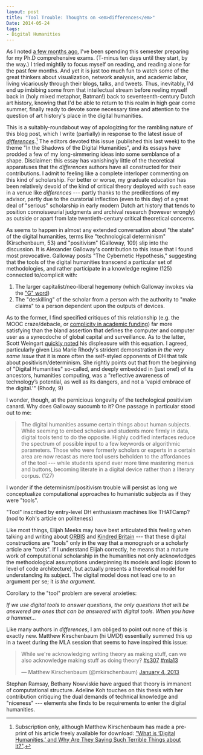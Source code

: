 ```yaml
---
layout: post
title: "Tool Trouble: Thoughts on <em>differences</em>"
Date: 2014-05-24
tags:
- Digital Humanities
---
```


As I noted [a few months ago][hiatus], I've been spending this semester preparing for my Ph.D comprehensive exams.
(T-minus ten days until they start, by the way.)
I tried mightily to focus myself on reading, and reading alone for the past few months.
And yet it is just too much fun to watch some of the great thinkers about visualization, network analysis, and academic labor, living vicariously through their blogs, talks, and tweets.
Thus, inevitably, I'd end up imbibing some from that intellectual stream before reeling myself back in (holy mixed metaphor, Batman!) back to seventeenth-century Dutch art history, knowing that I'd be able to return to this realm in high gear come summer, finally ready to devote some necessary time and attention to the question of art history's place in the digital humanities.

This is a suitably-roundabout way of apologizing for the rambling nature of this blog post, which I write (partially) in response to the latest issue of [*differences*][differences].[^1]
The editors devoted this issue (published this last week) to the theme "In the Shadows of the Digital Humanities", and its essays have prodded a few of my long-simmering ideas into some semblance of a shape.
Disclaimer: this essay has vanishingly little of the theoretical apparatuses that the *differences* authors have all constructed for their contributions.
I admit to feeling like a complete interloper commenting on this kind of scholarship.
For better or worse, my graduate education has been relatively devoid of the kind of critical theory deployed with such ease in a venue like *differences* --- partly thanks to the predilections of my advisor, partly due to the curatorial inflection (even to this day) of a great deal of "serious" scholarship in early modern Dutch art history that tends to position connoisseurial judgments and archival research (however wrongly) as outside or apart from late twentieth-century critical theoretical concerns.

[^1]: Subscription only, although Matthew Kirschenbaum has made a pre-print of his article freely available for download: ["What is ‘Digital Humanities,’ and Why Are They Saying Such Terrible Things about It?"](http://mkirschenbaum.wordpress.com/2014/04/24/new-essay-what-is-digital-humanities-and-why-are-they-saying-such-terrible-things-about-it/).

As seems to happen in almost any extended conversation about "the state" of the digital humanities, terms like "technological determinism" (Kirschenbaum, 53) and "positivism" (Galloway, 109) slip into the discussion.
It is Alexander Galloway's contribution to this issue that I found most provocative.
Galloway posits "The Cybernetic Hypothesis," suggesting that the tools of the digital humanities transcend a particular set of methodologies, and rather participate in a knowledge regime (125) connected to/complicit with:

1. The larger capitalist/neo-liberal hegemony (which Galloway invokes via the ["G" word](http://www.google.com))
2. The "deskilling" of the scholar from a person with the authority to "make claims" to a person dependent upon the outputs of devices.

As to the former, I find specified critiques of this relationship (e.g. the MOOC craze/debacle, or [complicity in academic funding][cecire]) far more satisfying than the bland assertion that defines the computer and computer user as a synecdoche of global capital and surveillance.
As to the latter, Scott Weingart [quickly noted][scottbot] his displeasure with this equation.
I agreed, particularly given Lisa Marie Rhody's strident demonstration *in the very same issue* that it is more often the self-styled opponents of DH that talk about positivism/determinism.
She rightly points out that from the beginning of "Digital Humanities" so-called, and deeply embedded in (just one!) of its ancestors, humanities computing, was a "reflective awareness of technology’s potential, as well as its dangers, and not a 'vapid embrace of the digital.'" (Rhody, 9)

[cecire]: https://twitter.com/ncecire/status/287283006287273985

I wonder, though, at the pernicious longevity of the techological positivism canard.
Why does Galloway succumb to it?
One passage in particular stood out to me:

> The digital humanities assume certain things about human subjects. While seeming to embed scholars and students more firmly in data, digital tools tend to do the opposite. Highly codified interfaces reduce the spectrum of possible input to a few keywords or algorithmic parameters. Those who were formerly scholars or experts in a certain area are now recast as mere tool users beholden to the affordances of the tool --- while students spend ever more time mastering menus and buttons, becoming literate in a digital device rather than a literary corpus. (127)


I wonder if the determinism/positivism trouble will persist as long we conceptualize computational approaches to humanistic subjects as if they were "tools".


"Tool" inscribed by entry-level DH enthusiasm machines like THATCamp? (nod to Koh's article on politeness)

Like most things, Elijah Meeks may have best articulated this feeling when talking and writing about [ORBIS] and [Kindred Britain] --- that these digital constructions are "tools" only in the way that a monograph or a scholarly article are "tools".
If I understand Elijah correctly, he means that a mature work of computational scholarship in the humanities not only acknowledges the methodological assumptions underpinning its models and logic (down to level of code architecture), but actually presents a theoretical model for understanding its subject.
The digital model does not lead one to an argument per se; it *is the argument*.


Corollary to the "tool" problem are several anxieties:

*If we use digital tools to answer questions, the only questions that will be answered are ones that can be answered with digital tools. When you have a hammer...*

Like many authors in *differences*, I am obliged to point out none of this is exactly new.
Matthew Kirschenbaum (hi UMD!) essentially summed this up in a tweet during the MLA session that seems to have inspired this issue:

<blockquote class="twitter-tweet" lang="en"><p>While we&#39;re acknowledging writing theory as making stuff, can we also acknowledge making stuff as doing theory? <a href="https://twitter.com/search?q=%23s307&amp;src=hash">#s307</a> <a href="https://twitter.com/search?q=%23mla13&amp;src=hash">#mla13</a></p>&mdash; Matthew Kirschenbaum (@mkirschenbaum) <a href="https://twitter.com/mkirschenbaum/statuses/287280574815666177">January 4, 2013</a></blockquote>
<script async src="//platform.twitter.com/widgets.js" charset="utf-8"></script>

Stephan Ramsay, Bethany Nowviskie have argued that theory is immanent of computational structure.
Adeline Koh touches on this thesis with her contribution critiquing the dual demands of technical knowledge and "niceness" --- elements she finds to be requirements to enter the digital humanities.



[moravec]: http://chronicle.com/blogs/profhacker/tales-of-an-indiscriminate-tool-adopter/55537

[Kindred Britain]: http://kindred.stanford.edu/#/story/full/none/none///centrality

[ORBIS]: http://orbis.stanford.edu/#understanding

[hiatus]: /2014/01/10/comprehensive-hiatus.html

[differences]: http://differences.dukejournals.org/content/25/1.toc

[scottbot]: https://twitter.com/scott_bot/status/459711637381844992
